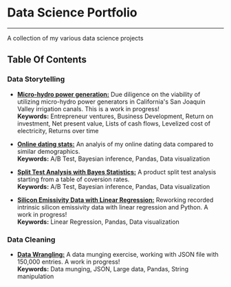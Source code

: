 # Data Science Portfolio
------
A collection of my various data science projects 

## Table Of Contents

### Data Storytelling 
* [**Micro-hydro power generation:**](https://nbviewer.jupyter.org/github/caheredia/Hydro/blob/master/2017-10-6_ch_micro_hydro_roi.ipynb) Due diligence on the viability of utilizing micro-hydro power generators in California's San Joaquin Valley irrigation canals. This is a work in progress! <br />  **Keywords:** Entrepreneur ventures, Business Development, Return on investment, Net present value, Lists of cash flows, Levelized cost of electricity, Returns over time

* [**Online dating stats:**](https://nbviewer.jupyter.org/github/caheredia/Data_Science_Portfolio/blob/master/Responses/deliver/2017-8-21_ch_okc_response_data_bayes.ipynb) An analyis of my online dating data compared to similar demographics. <br />                                                                                                                        **Keywords:** A/B Test, Bayesian inference, Pandas, Data visualization

* [**Split Test Analysis with Bayes Statistics:**](https://nbviewer.jupyter.org/github/caheredia/Data_Science_Portfolio/blob/master/Galvanize/develop/q3.ipynb
) A product split test analysis starting from a table of coversion rates. <br />                                                    **Keywords:** A/B Test, Bayesian inference, Pandas, Data visualization

* [**Silicon Emissivity Data with Linear Regression:**](https://nbviewer.jupyter.org/github/caheredia/Reworking-PhD-data-with-Bayes/blob/master/develop/Bayes%20Analysis%20of%20Raw%20Emissivity%20Data.ipynb) Reworking recorded intrinsic silicon emissivity data with linear regression and Python. A work in progress! <br /> **Keywords:** Linear Regression, Pandas, Data visualization

### Data Cleaning
* [**Data Wrangling:**](https://nbviewer.jupyter.org/github/caheredia/Data_Science_Portfolio/blob/master/ID%20Analytics%20Report/develop/2017.10.2_ch_IDA_data_wrangling.ipynb) A data munging exercise, working with JSON file with 150,000 entries. A work in progress! <br /> **Keywords:** Data munging, JSON, Large data, Pandas, String manipulation




